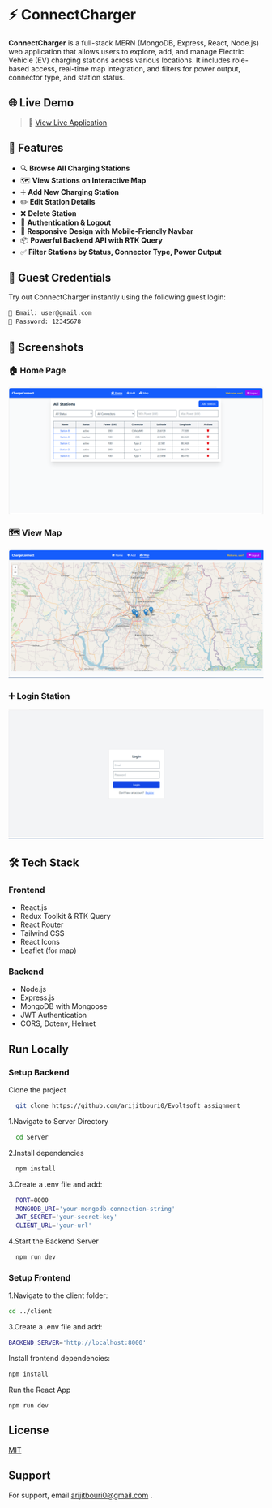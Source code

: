 # ⚡ ConnectCharger

**ConnectCharger** is a full-stack MERN (MongoDB, Express, React, Node.js) web application that allows users to explore, add, and manage Electric Vehicle (EV) charging stations across various locations. It includes role-based access, real-time map integration, and filters for power output, connector type, and station status.


## 🌐 Live Demo

> 🚀 [View Live Application](https://evoltsoft-assignment-ncsm.vercel.app/)


## 📌 Features

- 🔍 **Browse All Charging Stations**
- 🗺️ **View Stations on Interactive Map**
- ➕ **Add New Charging Station**
- ✏️ **Edit Station Details**
- ❌ **Delete Station**
- 🔐 **Authentication & Logout**
- 📱 **Responsive Design with Mobile-Friendly Navbar**
- 📦 **Powerful Backend API with RTK Query**
- ✅ **Filter Stations by Status, Connector Type, Power Output**


## 👥 Guest Credentials

Try out ConnectCharger instantly using the following guest login:

```bash
📧 Email: user@gmail.com  
🔑 Password: 12345678
```

## 📸 Screenshots

### 🏠 Home Page
![Home](client/public/Home.png)

### 🗺️ View Map
![Map](client/public/Map.png)

### ➕ Login Station
![Add Station](client/public/Login.png)

## 🛠️ Tech Stack

### Frontend
- React.js
- Redux Toolkit & RTK Query
- React Router
- Tailwind CSS
- React Icons
- Leaflet (for map)

### Backend
- Node.js
- Express.js
- MongoDB with Mongoose
- JWT Authentication
- CORS, Dotenv, Helmet


## Run Locally

### Setup Backend

Clone the project

```bash
  git clone https://github.com/arijitbouri0/Evoltsoft_assignment

```

1.Navigate to Server Directory
```bash
  cd Server
```

2.Install dependencies
```bash
  npm install
```

3.Create a .env file and add:
```bash
  PORT=8000
  MONGODB_URI='your-mongodb-connection-string'
  JWT_SECRET='your-secret-key'
  CLIENT_URL='your-url'
```

4.Start the Backend Server
```bash
  npm run dev
```
### Setup Frontend

1.Navigate to the client folder:
```bash
cd ../client
```

3.Create a .env file and add:
```bash
BACKEND_SERVER='http://localhost:8000'
```

Install frontend dependencies:
```bash
npm install
```

Run the React App
```
npm run dev
```
## License

[MIT](https://choosealicense.com/licenses/mit/)


## Support

For support, email arijitbouri0@gmail.com .


